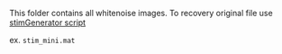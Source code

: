 This folder contains all whitenoise images. To recovery original file use [stimGenerator script](https://github.com/mjescobar/RF_Estimation/blob/master/STA/helpers/stimGenerator/stimGenerator.m)

ex. `stim_mini.mat`


